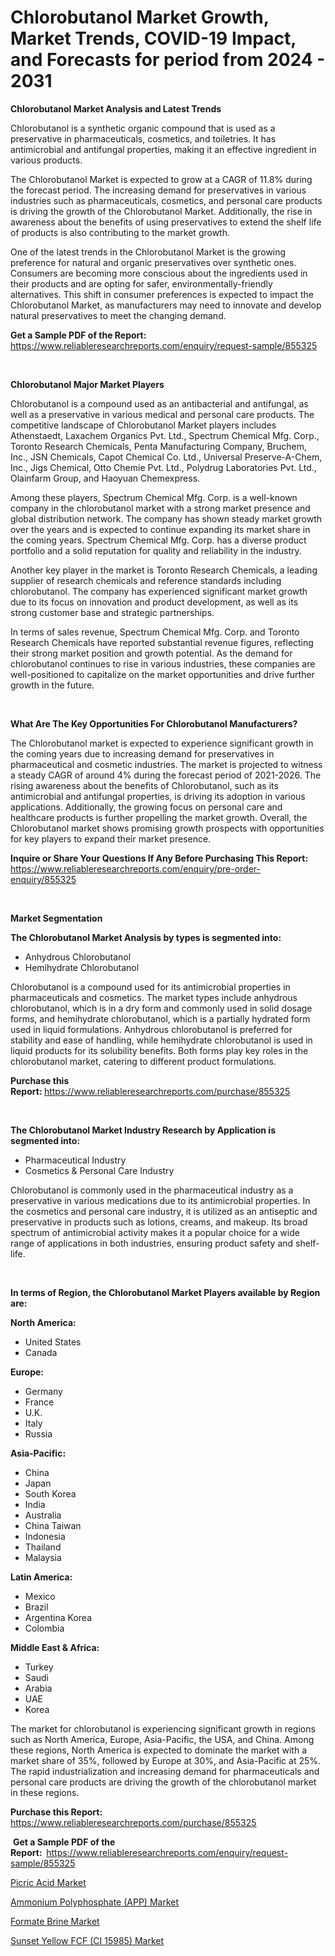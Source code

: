 <p><h1>Chlorobutanol Market Growth, Market Trends, COVID-19 Impact, and Forecasts for period from 2024 - 2031</h1></p><p><strong>Chlorobutanol Market Analysis and Latest Trends</strong></p>
<p><p>Chlorobutanol is a synthetic organic compound that is used as a preservative in pharmaceuticals, cosmetics, and toiletries. It has antimicrobial and antifungal properties, making it an effective ingredient in various products.</p><p>The Chlorobutanol Market is expected to grow at a CAGR of 11.8% during the forecast period. The increasing demand for preservatives in various industries such as pharmaceuticals, cosmetics, and personal care products is driving the growth of the Chlorobutanol Market. Additionally, the rise in awareness about the benefits of using preservatives to extend the shelf life of products is also contributing to the market growth.</p><p>One of the latest trends in the Chlorobutanol Market is the growing preference for natural and organic preservatives over synthetic ones. Consumers are becoming more conscious about the ingredients used in their products and are opting for safer, environmentally-friendly alternatives. This shift in consumer preferences is expected to impact the Chlorobutanol Market, as manufacturers may need to innovate and develop natural preservatives to meet the changing demand.</p></p>
<p><strong>Get a Sample PDF of the Report:&nbsp;</strong> <a href="https://www.reliableresearchreports.com/enquiry/request-sample/855325">https://www.reliableresearchreports.com/enquiry/request-sample/855325</a></p>
<p>&nbsp;</p>
<p><strong>Chlorobutanol Major Market Players</strong></p>
<p><p>Chlorobutanol is a compound used as an antibacterial and antifungal, as well as a preservative in various medical and personal care products. The competitive landscape of Chlorobutanol Market players includes Athenstaedt, Laxachem Organics Pvt. Ltd., Spectrum Chemical Mfg. Corp., Toronto Research Chemicals, Penta Manufacturing Company, Bruchem, Inc., JSN Chemicals, Capot Chemical Co. Ltd., Universal Preserve-A-Chem, Inc., Jigs Chemical, Otto Chemie Pvt. Ltd., Polydrug Laboratories Pvt. Ltd., Olainfarm Group, and Haoyuan Chemexpress.</p><p>Among these players, Spectrum Chemical Mfg. Corp. is a well-known company in the chlorobutanol market with a strong market presence and global distribution network. The company has shown steady market growth over the years and is expected to continue expanding its market share in the coming years. Spectrum Chemical Mfg. Corp. has a diverse product portfolio and a solid reputation for quality and reliability in the industry.</p><p>Another key player in the market is Toronto Research Chemicals, a leading supplier of research chemicals and reference standards including chlorobutanol. The company has experienced significant market growth due to its focus on innovation and product development, as well as its strong customer base and strategic partnerships.</p><p>In terms of sales revenue, Spectrum Chemical Mfg. Corp. and Toronto Research Chemicals have reported substantial revenue figures, reflecting their strong market position and growth potential. As the demand for chlorobutanol continues to rise in various industries, these companies are well-positioned to capitalize on the market opportunities and drive further growth in the future.</p></p>
<p>&nbsp;</p>
<p><strong>What Are The Key Opportunities For Chlorobutanol Manufacturers?</strong></p>
<p><p>The Chlorobutanol market is expected to experience significant growth in the coming years due to increasing demand for preservatives in pharmaceutical and cosmetic industries. The market is projected to witness a steady CAGR of around 4% during the forecast period of 2021-2026. The rising awareness about the benefits of Chlorobutanol, such as its antimicrobial and antifungal properties, is driving its adoption in various applications. Additionally, the growing focus on personal care and healthcare products is further propelling the market growth. Overall, the Chlorobutanol market shows promising growth prospects with opportunities for key players to expand their market presence.</p></p>
<p><strong>Inquire or Share Your Questions If Any Before Purchasing This Report:</strong> <a href="https://www.reliableresearchreports.com/enquiry/pre-order-enquiry/855325">https://www.reliableresearchreports.com/enquiry/pre-order-enquiry/855325</a></p>
<p>&nbsp;</p>
<p><strong>Market Segmentation</strong></p>
<p><strong>The Chlorobutanol Market Analysis by types is segmented into:</strong></p>
<p><ul><li>Anhydrous Chlorobutanol</li><li>Hemihydrate Chlorobutanol</li></ul></p>
<p><p>Chlorobutanol is a compound used for its antimicrobial properties in pharmaceuticals and cosmetics. The market types include anhydrous chlorobutanol, which is in a dry form and commonly used in solid dosage forms, and hemihydrate chlorobutanol, which is a partially hydrated form used in liquid formulations. Anhydrous chlorobutanol is preferred for stability and ease of handling, while hemihydrate chlorobutanol is used in liquid products for its solubility benefits. Both forms play key roles in the chlorobutanol market, catering to different product formulations.</p></p>
<p><strong>Purchase this Report:&nbsp;</strong><a href="https://www.reliableresearchreports.com/purchase/855325">https://www.reliableresearchreports.com/purchase/855325</a></p>
<p>&nbsp;</p>
<p><strong>The Chlorobutanol Market Industry Research by Application is segmented into:</strong></p>
<p><ul><li>Pharmaceutical Industry</li><li>Cosmetics & Personal Care Industry</li></ul></p>
<p><p>Chlorobutanol is commonly used in the pharmaceutical industry as a preservative in various medications due to its antimicrobial properties. In the cosmetics and personal care industry, it is utilized as an antiseptic and preservative in products such as lotions, creams, and makeup. Its broad spectrum of antimicrobial activity makes it a popular choice for a wide range of applications in both industries, ensuring product safety and shelf-life.</p></p>
<p>&nbsp;</p>
<p><strong>In terms of Region, the Chlorobutanol Market Players available by Region are:</strong></p>
<p>
    <p> <strong> North America: </strong>
        <ul>
            <li>United States</li>
            <li>Canada</li>
        </ul>
        </p> 
    <p> <strong> Europe: </strong>
        <ul>
            <li>Germany</li>
            <li>France</li>
            <li>U.K.</li>
            <li>Italy</li>
            <li>Russia</li>
        </ul>
        </p> 
    <p> <strong> Asia-Pacific: </strong>
        <ul>
            <li>China</li>
            <li>Japan</li>
            <li>South Korea</li>
            <li>India</li>
            <li>Australia</li>
            <li>China Taiwan</li>
            <li>Indonesia</li>
            <li>Thailand</li>
            <li>Malaysia</li>
        </ul>
        </p> 
    <p> <strong> Latin America: </strong>
        <ul>
            <li>Mexico</li>
            <li>Brazil</li>
            <li>Argentina Korea</li>
            <li>Colombia</li>
        </ul>
        </p> 
    <p> <strong> Middle East & Africa: </strong>
        <ul>
            <li>Turkey</li>
            <li>Saudi</li>
            <li>Arabia</li>
            <li>UAE</li>
            <li>Korea</li>
        </ul>
    </p>
    </p>
<p><p>The market for chlorobutanol is experiencing significant growth in regions such as North America, Europe, Asia-Pacific, the USA, and China. Among these regions, North America is expected to dominate the market with a market share of 35%, followed by Europe at 30%, and Asia-Pacific at 25%. The rapid industrialization and increasing demand for pharmaceuticals and personal care products are driving the growth of the chlorobutanol market in these regions.</p></p>
<p><strong>Purchase this Report: </strong><a href="https://www.reliableresearchreports.com/purchase/855325">https://www.reliableresearchreports.com/purchase/855325</a></p>
<p>&nbsp;<strong>Get a Sample PDF of the Report:&nbsp;&nbsp;</strong><a href="https://www.reliableresearchreports.com/enquiry/request-sample/855325">https://www.reliableresearchreports.com/enquiry/request-sample/855325</a></p>
<p><strong></strong></p>
<p><p><a href="https://github.com/jaidynmorantestelletmjzya/Market-Research-Report-List-1/blob/main/picric-acid-market.md">Picric Acid Market</a></p><p><a href="https://issuu.com/reportprime-2/docs/ammonium-polyphosphate-app-market-size-2030.pptx">Ammonium Polyphosphate (APP) Market</a></p><p><a href="https://github.com/juniordelafrance/Market-Research-Report-List-2/blob/main/formate-brine-market.md">Formate Brine Market</a></p><p><a href="https://issuu.com/reportprime-2/docs/sunset-yellow-fcf-ci-15985-market-size-2030.pptx">Sunset Yellow FCF (CI 15985) Market</a></p></p>